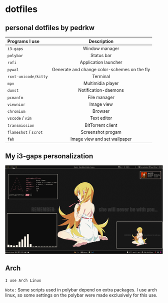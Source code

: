 # dotfiles
## personal dotfiles by pedrkw



|   Programs I use      |  Description                                                |
| :---                  |     :---:                                                   |
| `i3-gaps`             | Window manager                                              |
| `polybar`             | Status bar                                                  |
| `rofi`                | Application launcher                                        |
| `pywal`               | Generate and change color-schemes on the fly                |
| `rxvt-unicode/kitty`  | Terminal                                                    |
| `mpv`                 | Multimidia player                                           |
| `dunst`               | Notification-daemons                                        |
| `pcmanfm`             | File manager                                                |
| `viewnior`            | Image view                                                  |
| `chromium`            | Browser                                                     |
| `vscode` / `vim`      | Text editor                                                 |
| `transmission`        | BitTorrent client                                           |
| `flameshot` / `scrot` | Screenshot progam                                           |
| `feh`                 | Image view and set wallpaper                                |

## My i3-gaps personalization
<img src="Imagens/screenshots/i3config.png">
 
## Arch
`I use Arch Linux`

`Note:` 
Some scripts used in polybar depend on extra packages.
I use arch linux, so some settings on the polybar were made exclusively for this use.
